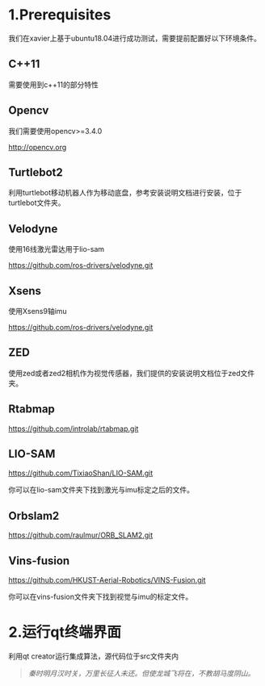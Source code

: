 # 1.Prerequisites

我们在xavier上基于ubuntu18.04进行成功测试，需要提前配置好以下环境条件。

## C++11

需要使用到c++11的部分特性

## Opencv

我们需要使用opencv>=3.4.0

http://opencv.org

## Turtlebot2

利用turtlebot移动机器人作为移动底盘，参考安装说明文档进行安装，位于turtlebot文件夹。

## Velodyne

使用16线激光雷达用于lio-sam

 https://github.com/ros-drivers/velodyne.git

## Xsens

使用Xsens9轴imu

 https://github.com/ros-drivers/velodyne.git

## ZED

使用zed或者zed2相机作为视觉传感器，我们提供的安装说明文档位于zed文件夹。

## Rtabmap

https://github.com/introlab/rtabmap.git

## LIO-SAM

https://github.com/TixiaoShan/LIO-SAM.git

你可以在lio-sam文件夹下找到激光与imu标定之后的文件。

## Orbslam2

https://github.com/raulmur/ORB_SLAM2.git

## Vins-fusion

https://github.com/HKUST-Aerial-Robotics/VINS-Fusion.git

你可以在vins-fusion文件夹下找到视觉与imu的标定文件。

# 2.运行qt终端界面

利用qt creator运行集成算法，源代码位于src文件夹内


> *秦时明月汉时关，万里长征人未还。但使龙城飞将在，不教胡马度阴山。*
